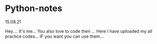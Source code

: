 # Python-notes
15.08.21

Hey....
It's me...
You also love to code then ...
Here I have uploaded my all practice codes...
IF you want you can use them...
